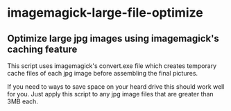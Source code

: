 # imagemagick-large-file-optimize

## Optimize large jpg images using imagemagick's caching feature
This script uses imagemagick's convert.exe file which creates temporary cache files of each jpg image before assembling the final pictures.

If you need to ways to save space on your heard drive this should work well for you. Just apply this script to any jpg image files that are greater than 3MB each.

